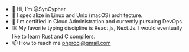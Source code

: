 - 👋 Hi, I’m @SynCypher
- 👀 I specialize in Linux and Unix (macOS) architecture.
- 🐙 I'm certified in Cloud Administration and currently pursuing DevOps.
- 🕸️ My favorite typing discipline is React.js, Next.Js. I would eventually like to learn Rust and C compilers.
- 📫 How to reach me phprocj@gmail.com

<!---
SynCypher/SynCypher is a ✨ special ✨ repository because its `README.md` (this file) appears on your GitHub profile.
You can click the Preview link to take a look at your changes.
--->
